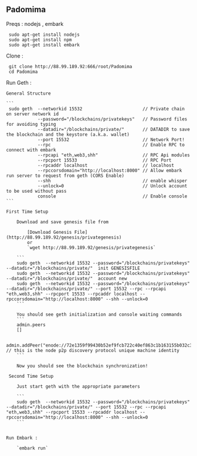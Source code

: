 Padomima 
--------
 
 Preqs : nodejs , embark 

``` 
 sudo apt-get install nodejs 
 sudo apt-get install npm
 sudo apt-get install embark
```

 Clone : 

```
 git clone http://88.99.189.92:666/root/Padomima
 cd Padomima
```


 Run Geth :
 
    General Structure
    
    ```
     sudo geth  --networkid 15532                       // Private chain on server network id
                --password="/blockchains/privatekeys"   // Password files for avoiding typing
                --datadir="/blockchains/private/"       // DATADIR to save the blockchain and the keystore (a.k.a. wallet)
                --port 15532                            // Network Port!
                --rpc                                   // Enable RPC to connect with embark
                --rpcapi "eth,web3,shh"                 // RPC Api modules
                --rpcport 15533                         // RPC Port 
                --rpcaddr localhost                     // localhost 
                --rpccorsdomain="http://localhost:8000" // Allow embark run server to request from geth (CORS Enable)
                --shh                                   // enable whisper
                --unlock=0                              // Unlock account to be used without pass
                console                                 // Enable console
    ```
 
    First Time Setup 
        
        Download and save genesis file from 
        
            [Download Genesis File](http://88.99.189.92/genesis/privategenesis)
            or 
            `wget http://88.99.189.92/genesis/privategenesis`
            
        ```
        sudo geth  --networkid 15532 --password="/blockchains/privatekeys" --datadir="/blockchains/private/"  init GENESISFILE
        sudo geth  --networkid 15532 --password="/blockchains/privatekeys" --datadir="/blockchains/private/"  account new
        sudo geth  --networkid 15532 --password="/blockchains/privatekeys" --datadir="/blockchains/private/" --port 15532 --rpc --rpcapi "eth,web3,shh" --rpcport 15533 --rpcaddr localhost --rpccorsdomain="http://localhost:8000" --shh --unlock=0 
        ```
        
        You should see geth initialization and console waiting commands
        ```
        admin.peers
        []
        
        admin.addPeer("enode://72e1359f99430b52ef9fcb722c40ef863c1b163155b032c34d6ffef6d5b558b1f65a94e8ded0a2bcbaaf315fe946ab4a17d25adea4ebeef9e498deded25c1830@88.99.189.92:15532"); // this is the node p2p discovery protocol unique machine identity
        ```
        
        Now you should see the blockchain synchronization!
        
     Second Time Setup
        
        Just start geth with the appropriate parameters 
        
        ```
        sudo geth  --networkid 15532 --password="/blockchains/privatekeys" --datadir="/blockchains/private/" --port 15532 --rpc --rpcapi "eth,web3,shh" --rpcport 15533 --rpcaddr localhost --rpccorsdomain="http://localhost:8000" --shh --unlock=0 
        ```
        
    
    Run Embark : 
    
        `embark run`
 
 